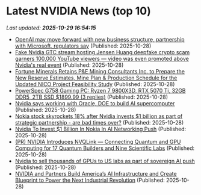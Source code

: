 # Latest NVIDIA News (top 10)
_Last updated: **2025-10-29 16:54:15**_

- [OpenAI may move forward with new business structure, partnership with Microsoft, regulators say](https://abcnews.go.com/Technology/wireStory/openai-move-forward-new-business-structure-partnership-microsoft-126936865) (Published: 2025-10-28)
- [Fake Nvidia GTC stream hosting Jensen Huang deepfake crypto scam garners 100,000 YouTube viewers — video was even promoted above Nvidia's real event](https://www.tomshardware.com/tech-industry/fake-nvidia-gtc-stream-hosting-jensen-huang-deepfake-crypto-scam-garners-100-000-youtube-viewers-video-was-even-promoted-above-nvidias-real-event) (Published: 2025-10-28)
- [Fortune Minerals Retains P&E Mining Consultants Inc. to Prepare the New Reserve Estimates, Mine Plan & Production Schedule for the Updated NICO Project Feasibility Study](https://financialpost.com/pmn/business-wire-news-releases-pmn/fortune-minerals-retains-pe-mining-consultants-inc-to-prepare-the-new-reserve-estimates-mine-plan-production-schedule-for-the-updated-nico-project-feasibility-study) (Published: 2025-10-28)
- [PowerSpec G758 Gaming PC: Ryzen 7 9800X3D, RTX 5070 Ti, 32GB DDR5, 2TB SSD $1899.99 (3 replies)](https://slickdeals.net/f/18742054-powerspec-g758-gaming-pc-ryzen-7-9800x3d-rtx-5070-ti-32gb-ddr5-2tb-ssd-1899-99) (Published: 2025-10-28)
- [Nvidia says working with Oracle, DOE to build AI supercomputer](https://thefly.com/permalinks/entry.php/id4222856/NVDA;ORCL-Nvidia-says-working-with-Oracle-DOE-to-build-AI-supercomputer) (Published: 2025-10-28)
- [Nokia stock skyrockets 18% after Nvidia invests $1 billion as part of strategic partnership - are bad times over?](https://economictimes.indiatimes.com/news/international/us/nokia-stock-skyrockets-18-after-nvidia-invests-1-billion-as-part-of-strategic-partnership-are-bad-times-over/articleshow/124877782.cms) (Published: 2025-10-28)
- [Nvidia To Invest $1 Billion In Nokia In AI Networking Push](https://www.ndtvprofit.com/business/nvidia-to-invest-1-billion-in-nokia-in-ai-networking-push) (Published: 2025-10-28)
- [(PR) NVIDIA Introduces NVQLink — Connecting Quantum and GPU Computing for 17 Quantum Builders and Nine Scientific Labs](https://www.techpowerup.com/342338/nvidia-introduces-nvqlink-connecting-quantum-and-gpu-computing-for-17-quantum-builders-and-nine-scientific-labs) (Published: 2025-10-28)
- [Nvidia to sell thousands of GPUs to US labs as part of sovereign AI push](https://finance.yahoo.com/news/nvidia-to-sell-thousands-of-gpus-to-us-labs-as-part-of-sovereign-ai-push-183036987.html) (Published: 2025-10-28)
- [NVIDIA and Partners Build America’s AI Infrastructure and Create Blueprint to Power the Next Industrial Revolution](https://nvidianews.nvidia.com/news/nvidia-partners-ai-infrastructure-america) (Published: 2025-10-28)
